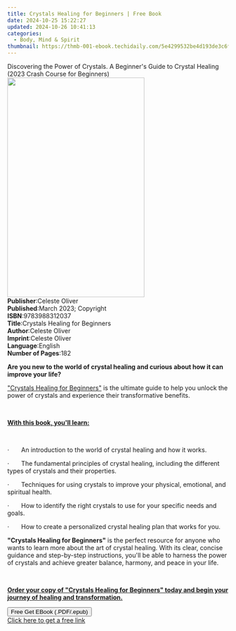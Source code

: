 ```yaml
---
title: Crystals Healing for Beginners | Free Book
date: 2024-10-25 15:22:27
updated: 2024-10-26 10:41:13
categories:
  - Body, Mind & Spirit
thumbnail: https://thmb-001-ebook.techidaily.com/5e4299532be4d193de3c6f89fa0737446ad529672871b2e3eb781453016b59f7.jpg
---
```

<main id="book-container">
  <div class="flex flex-col">
    <div class="book-brief flex-1 py-6 px-4 sm:p-6 md:py-10 md:px-8">
      <!-- brief-->
      <div class="book-brief-main">
        Discovering the Power of Crystals. A Beginner's Guide to Crystal Healing
        (2023 Crash Course for Beginners)
      </div>
    </div>
    <div
      class="book-meta-info flex-1 grid gap-4 col-start-1 col-end-3 row-start-1 sm:mb-6 sm:grid-cols-4 lg:gap-6 lg:col-start-2 lg:row-end-6 lg:row-span-6 lg:mb-0"
    >
      <div
        class="book-meta-info-left place-content-center mt-4 p-4 text-sm leading-6 col-start-2 col-span-2 dark:text-slate-400"
      >
        <img
          class="w-full h-500 object-cover rounded-lg sm:h-255 sm:col-span-2 lg:col-span-full"
          src="https://img-001-ebook.techidaily.com/4c1085b9f7155de4b2b09f284c0e8c0cdb8d3ee7a5134812d5b04184c8d34385.jpg"
          alt=""
          width="312"
          height="500"
        />
      </div>
      <div
        class="book-meta-info-right mt-2 col-start-1 row-start-2 col-span-3 self-center"
      >
        <!-- meta data  -->
        <div class="flex flex-col px-4 md:px-8">
          <div class="flex-1">
            <strong>Publisher</strong>:<span class="px-2">Celeste Oliver</span>
          </div>
          <div class="flex-1">
            <strong>Published</strong>:<span class="px-2"
              >March 2023; Copyright</span
            >
          </div>
          <div class="flex-1">
            <strong>ISBN</strong>:<span class="px-2">9783988312037</span>
          </div>
          <div class="flex-1">
            <strong>Title</strong>:<span class="px-2"
              >Crystals Healing for Beginners</span
            >
          </div>
          <div class="flex-1">
            <strong>Author</strong>:<span class="px-2">Celeste Oliver</span>
          </div>
          <div class="flex-1">
            <strong>Imprint</strong>:<span class="px-2">Celeste Oliver</span>
          </div>
          <div class="flex-1">
            <strong>Language</strong>:<span class="px-2">English</span>
          </div>
          <div class="flex-1">
            <strong>Number of Pages</strong>:<span class="px-2">182</span>
          </div>
        </div>
      </div>
    </div>
    <div class="book-description flex-1 py-6 px-4 sm:p-6 md:py-10 md:px-8">
      <div class="book-description-main">
        <div accordion-content="" id="description">
          <p>
            <strong
              >Are you new to the world of crystal healing and curious about how
              it can improve your life?
            </strong>
          </p>
          <p>
            <u>"Crystals Healing for Beginners"</u> is the ultimate guide to
            help you unlock the power of crystals and experience their
            transformative benefits.
          </p>
          <p>&nbsp;</p>
          <p>
            <strong><u>With this book, you'll learn:</u></strong>
          </p>
          <p>&nbsp;</p>
          <p>
            ·&nbsp;&nbsp;&nbsp;&nbsp;&nbsp;&nbsp;&nbsp;An introduction to the
            world of crystal healing and how it works.
          </p>
          <p>
            ·&nbsp;&nbsp;&nbsp;&nbsp;&nbsp;&nbsp;&nbsp;The fundamental
            principles of crystal healing, including the different types of
            crystals and their properties.
          </p>
          <p>
            ·&nbsp;&nbsp;&nbsp;&nbsp;&nbsp;&nbsp;&nbsp;Techniques for using
            crystals to improve your physical, emotional, and spiritual health.
          </p>
          <p>
            ·&nbsp;&nbsp;&nbsp;&nbsp;&nbsp;&nbsp;&nbsp;How to identify the right
            crystals to use for your specific needs and goals.
          </p>
          <p>
            ·&nbsp;&nbsp;&nbsp;&nbsp;&nbsp;&nbsp;&nbsp;How to create a
            personalized crystal healing plan that works for you.
          </p>
          <p>
            <strong>"Crystals Healing for Beginners"</strong> is the perfect
            resource for anyone who wants to learn more about the art of crystal
            healing. With its clear, concise guidance and step-by-step
            instructions, you'll be able to harness the power of crystals and
            achieve greater balance, harmony, and peace in your life.
          </p>
          <p>&nbsp;</p>
          <p>
            <strong
              ><u
                >Order your copy of "Crystals Healing for Beginners" today and
                begin your journey of healing and transformation.</u
              ></strong
            >
          </p>
        </div>
        <div class="accordion-fader"></div>
      </div>
    </div>
    <div class="book-excerpts flex-1 py-6 px-4 sm:p-6 md:py-10 md:px-8"></div>
    <div
      class="book-about-author flex-1 py-6 px-4 sm:p-6 md:py-10 md:px-8"
    ></div>
    <div class="book-free-get flex-1 py-6 px-4 sm:p-6 md:py-10 md:px-8">
      <button
        id="btn-free-get"
        class="bg-blue-500 hover:bg-blue-700 text-white font-bold py-2 px-4 rounded"
      >
        Free Get EBook (.PDF/.epub)
      </button>
      <div id="countdown-display" class="px-2 text-lg mt-2"></div>
      <a
        id="free-link"
        class="hidden bg-blue-500 hover:bg-blue-700 text-white font-bold py-2 px-4 rounded"
        href="https://www.ebooks.com/en-us/book/210800693/crystals-healing-for-beginners/celeste-oliver/"
        target="_blank"
        >Click here to get a free link</a
      >
    </div>
    <script>
      let countdownTime = 0;
      let countdownInterval = null;
      document
        .getElementById('btn-free-get')
        .addEventListener('click', startCountdown);
      function startCountdown() {
        countdownTime = new Date().getTime() + 60000 * 3;
        countdownInterval = setInterval(updateCountdown, 1000);
        document.getElementById('btn-free-get').disabled = true;
        document
          .getElementById('btn-free-get')
          .classList.add('bg-gray-500', 'cursor-not-allowed');
      }
      function updateCountdown() {
        let currentTime = new Date().getTime();
        let timeLeft = countdownTime - currentTime;
        let secondsLeft = Math.floor(timeLeft / 1000);
        document.getElementById('countdown-display').innerHTML =
          `Remaining time: ${secondsLeft} seconds.`;
        if (secondsLeft <= 0) {
          clearInterval(countdownInterval);
          document.getElementById('btn-free-get').classList.add('hidden');
          document.getElementById('free-link').classList.remove('hidden');
          document.getElementById('countdown-display').innerHTML = '';
        }
      }
    </script>
  </div>
</main>

